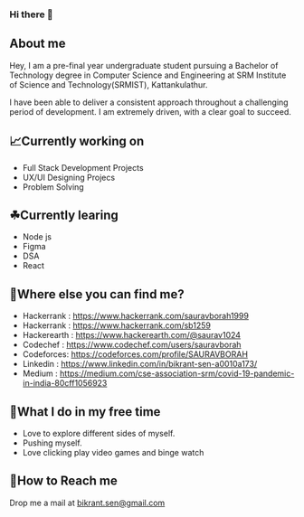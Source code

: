 ### Hi there 👋

## About me
  Hey, I am a pre-final year undergraduate student pursuing a Bachelor of Technology degree in Computer Science and Engineering at SRM Institute of Science and Technology(SRMIST), Kattankulathur.
  
  I have been able to deliver a consistent approach throughout a challenging period of development.
  I am extremely driven, with a clear goal to succeed.
  
## 📈Currently working on
  - Full Stack Development Projects 
  - UX/UI Designing Projecs
  - Problem Solving

## ☘Currently learing
  - Node js
  - Figma
  - DSA
  - React
  
## 🤔Where else you can find me?
  - Hackerrank : https://www.hackerrank.com/sauravborah1999
  - Hackerrank : https://www.hackerrank.com/sb1259
  - Hackerearth : https://www.hackerearth.com/@saurav1024
  - Codechef : https://www.codechef.com/users/sauravborah
  - Codeforces: https://codeforces.com/profile/SAURAVBORAH 
  - Linkedin : https://www.linkedin.com/in/bikrant-sen-a0010a173/
  - Medium : https://medium.com/cse-association-srm/covid-19-pandemic-in-india-80cff1056923
  
## 🤗What I do in my free time
  - Love to explore different sides of myself.
  - Pushing myself.
  - Love clicking play video games and binge watch
  
## 📧How to Reach me
  Drop me a mail at bikrant.sen@gmail.com
